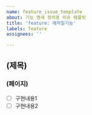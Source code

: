 ```yaml
---
name: feature_issue_template
about: 기능 명세 정의용 이슈 템플릿
title: 'feature: 에자일기능'
labels: feature
assignees: ''

---
```


## (제목)
### (페이지)
- [ ] 구현내용1
- [ ] 구현내용2

